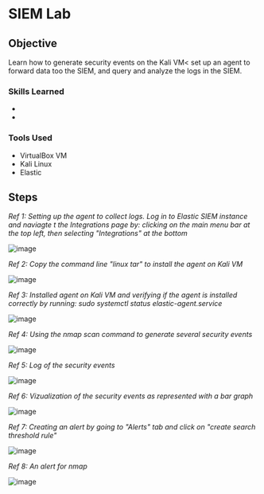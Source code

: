 # SIEM Lab

## Objective
  
Learn how to generate security events on the Kali VM< set up an agent to forward data too the SIEM, and query and analyze the logs in the SIEM.

### Skills Learned

-
- 

### Tools Used

- VirtualBox VM
- Kali Linux
- Elastic

## Steps

*Ref 1: Setting up the agent to collect logs. Log in to Elastic SIEM instance and naviagte t the Integrations page by: clicking on the main menu bar at the top left, then selecting "Integrations" at the bottom*

![image](https://github.com/user-attachments/assets/1cbd8817-2823-401b-981b-8957f76ecd54)

*Ref 2: Copy the command line "linux tar" to install the agent on Kali VM*

![image](https://github.com/user-attachments/assets/0ac11ede-174f-4584-99a4-7a3f00b47b89)

*Ref 3: Installed agent on Kali VM and verifying if the agent is installed correctly by running: sudo systemctl status elastic-agent.service*

![image](https://github.com/user-attachments/assets/ba5c0c85-7050-41ac-b8ae-0b3edf04d4de)

*Ref 4: Using the nmap scan command to generate several security events*

![image](https://github.com/user-attachments/assets/70fc539c-4438-4c12-98db-b578b8a12205)

*Ref 5: Log of the security events*

![image](https://github.com/user-attachments/assets/560a7bb8-ff93-4a89-be63-2a4cee9da1d1)

*Ref 6: Vizualization of the security events as represented with a bar graph*

![image](https://github.com/user-attachments/assets/68ee9f12-86ec-4f9b-bf7e-be379d5c9955)

*Ref 7: Creating an alert by going to "Alerts" tab and click on "create search threshold rule"*

![image](https://github.com/user-attachments/assets/614633b5-b6f6-473b-880d-32004cd45693)

*Ref 8: An alert for nmap*

![image](https://github.com/user-attachments/assets/b3557f8a-b7b5-4477-b3c4-1096882489d6)


